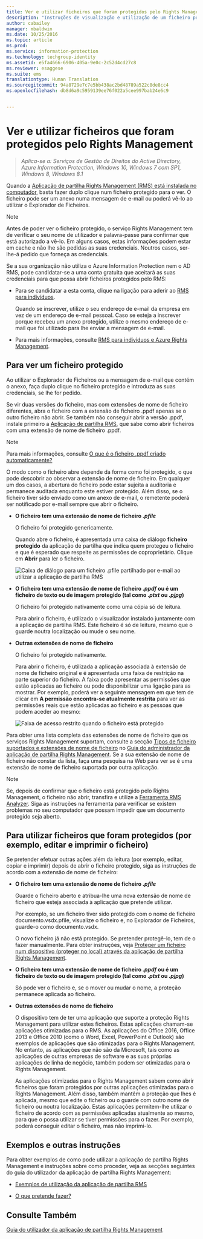 ```yaml
---
title: Ver e utilizar ficheiros que foram protegidos pelo Rights Management | Azure Information Protection
description: "Instruções de visualização e utilização de um ficheiro protegido, que requer a instalação da aplicação de partilha Rights Management (RMS)."
author: cabailey
manager: mbaldwin
ms.date: 10/25/2016
ms.topic: article
ms.prod: 
ms.service: information-protection
ms.technology: techgroup-identity
ms.assetid: e5fa4666-6906-405a-9e0c-2c52d4cd27c8
ms.reviewer: esaggese
ms.suite: ems
translationtype: Human Translation
ms.sourcegitcommit: 94a8729e7c7e5bb438ac2bd48789a522c8de8cc4
ms.openlocfilehash: db8d6a9c5959139ee76f022a5cee997bab24e6c9


---
```


# Ver e utilizar ficheiros que foram protegidos pelo Rights Management

>*Aplica-se a: Serviços de Gestão de Direitos do Active Directory, Azure Information Protection, Windows 10, Windows 7 com SP1, Windows 8, Windows 8.1*

Quando a [Aplicação de partilha Rights Management (RMS) está instalada no computador](install-sharing-app.md), basta fazer duplo clique num ficheiro protegido para o ver. O ficheiro pode ser um anexo numa mensagem de e-mail ou poderá vê-lo ao utilizar o Explorador de Ficheiros.

> [!NOTE]
> Antes de poder ver o ficheiro protegido, o serviço Rights Management tem de verificar o seu nome de utilizador e palavra-passe para confirmar que está autorizado a vê-lo. Em alguns casos, estas informações podem estar em cache e não lhe são pedidas as suas credenciais. Noutros casos, ser-lhe-á pedido que forneça as credenciais.
>
> Se a sua organização não utiliza o Azure Information Protection nem o AD RMS, pode candidatar-se a uma conta gratuita que aceitará as suas credenciais para que possa abrir ficheiros protegidos pelo RMS:
>
> -   Para se candidatar a esta conta, clique na ligação para aderir ao [RMS para indivíduos](http://go.microsoft.com/fwlink/?LinkId=309469).
>
>     Quando se inscrever, utilize o seu endereço de e-mail da empresa em vez de um endereço de e-mail pessoal. Caso se esteja a inscrever porque recebeu um anexo protegido, utilize o mesmo endereço de e-mail que foi utilizado para lhe enviar a mensagem de e-mail.
> -   Para mais informações, consulte [RMS para indivíduos e Azure Rights Management](../understand-explore/rms-for-individuals.md).

## Para ver um ficheiro protegido
Ao utilizar o Explorador de Ficheiros ou a mensagem de e-mail que contém o anexo, faça duplo clique no ficheiro protegido e introduza as suas credenciais, se lhe for pedido.

Se vir duas versões do ficheiro, mas com extensões de nome de ficheiro diferentes, abra o ficheiro com a extensão de ficheiro .ppdf apenas se o outro ficheiro não abrir. Se também não conseguir abrir a versão .ppdf, instale primeiro a [Aplicação de partilha RMS](install-sharing-app.md), que sabe como abrir ficheiros com uma extensão de nome de ficheiro .ppdf.

> [!NOTE]
> Para mais informações, consulte [O que é o ficheiro .ppdf criado automaticamente?](sharing-app-dialog-box.md#whats-the-ppdf-file-thats-automatically-created)

O modo como o ficheiro abre depende da forma como foi protegido, o que pode descobrir ao observar a extensão de nome de ficheiro. Em qualquer um dos casos, a abertura do ficheiro pode estar sujeita a auditoria e permanece auditada enquanto este estiver protegido. Além disso, se o ficheiro tiver sido enviado como um anexo de e-mail, o remetente poderá ser notificado por e-mail sempre que abrir o ficheiro.

- **O ficheiro tem uma extensão de nome de ficheiro *.pfile***

    O ficheiro foi protegido genericamente.

    Quando abre o ficheiro, é apresentada uma caixa de diálogo **ficheiro protegido** da aplicação de partilha que indica quem protegeu o ficheiro e que é esperado que respeite as permissões de coproprietário. Clique em **Abrir** para ler o ficheiro.

    ![Caixa de diálogo para um ficheiro .pfile partilhado por e-mail ao utilizar a aplicação de partilha RMS](../media/ADRMS_MSRMSApp_PfilePermission.png)

- **O ficheiro tem uma extensão de nome de ficheiro *.ppdf* ou é um ficheiro de texto ou de imagem protegido (tal como *.ptxt* ou *.pjpg*)**

    O ficheiro foi protegido nativamente como uma cópia só de leitura.

    Para abrir o ficheiro, é utilizado o visualizador instalado juntamente com a aplicação de partilha RMS. Este ficheiro é só de leitura, mesmo que o guarde noutra localização ou mude o seu nome.

- **Outras extensões de nome de ficheiro**

    O ficheiro foi protegido nativamente.

    Para abrir o ficheiro, é utilizada a aplicação associada à extensão de nome de ficheiro original e é apresentada uma faixa de restrição na parte superior do ficheiro. A faixa pode apresentar as permissões que estão aplicadas ao ficheiro ou pode disponibilizar uma ligação para as mostrar. Por exemplo, poderá ver a seguinte mensagem em que tem de clicar em **A permissão encontra-se atualmente restrita** para ver as permissões reais que estão aplicadas ao ficheiro e as pessoas que podem aceder ao mesmo:

    ![Faixa de acesso restrito quando o ficheiro está protegido](../media/ADRMS_MSRMSApp_RestrictedAccess.png)



Para obter uma lista completa das extensões de nome de ficheiro que os serviços Rights Management suportam, consulte a secção [Tipos de ficheiro suportados e extensões de nome de ficheiro](sharing-app-admin-guide-technical.md#supported-file-types-and-file-name-extensions) no [Guia do administrador da aplicação de partilha Rights Management](sharing-app-admin-guide.md). Se a sua extensão de nome de ficheiro não constar da lista, faça uma pesquisa na Web para ver se é uma extensão de nome de ficheiro suportada por outra aplicação.

> [!NOTE]
> Se, depois de confirmar que o ficheiro está protegido pelo Rights Management, o ficheiro não abrir, transfira e utilize a [Ferramenta RMS Analyzer](https://www.microsoft.com/en-us/download/details.aspx?id=46437). Siga as instruções na ferramenta para verificar se existem problemas no seu computador que possam impedir que um documento protegido seja aberto.

## Para utilizar ficheiros que foram protegidos (por exemplo, editar e imprimir o ficheiro)
Se pretender efetuar outras ações além da leitura (por exemplo, editar, copiar e imprimir) depois de abrir o ficheiro protegido, siga as instruções de acordo com a extensão de nome de ficheiro:

- **O ficheiro tem uma extensão de nome de ficheiro *.pfile***

    Guarde o ficheiro aberto e atribua-lhe uma nova extensão de nome de ficheiro que esteja associada à aplicação que pretende utilizar.

    Por exemplo, se um ficheiro tiver sido protegido com o nome de ficheiro documento.vsdx.pfile, visualize o ficheiro e, no Explorador de Ficheiros, guarde-o como documento.vsdx.

    O novo ficheiro já não está protegido. Se pretender protegê-lo, tem de o fazer manualmente. Para obter instruções, veja [Proteger um ficheiro num dispositivo (proteger no local) através da aplicação de partilha Rights Management](sharing-app-protect-in-place.md).

- **O ficheiro tem uma extensão de nome de ficheiro *.ppdf* ou é um ficheiro de texto ou de imagem protegido (tal como *.ptxt* ou *.pjpg*)**

    Só pode ver o ficheiro e, se o mover ou mudar o nome, a proteção permanece aplicada ao ficheiro.

- **Outras extensões de nome de ficheiro**

    O dispositivo tem de ter uma aplicação que suporte a proteção Rights Management para utilizar estes ficheiros. Estas aplicações chamam-se aplicações otimizadas para o RMS. As aplicações do Office 2016, Office 2013 e Office 2010 (como o Word, Excel, PowerPoint e Outlook) são exemplos de aplicações que são otimizadas para o Rights Management. No entanto, as aplicações que não são da Microsoft, tais como as aplicações de outras empresas de software e as suas próprias aplicações de linha de negócio, também podem ser otimizadas para o Rights Management.

    As aplicações otimizadas para o Rights Management sabem como abrir ficheiros que foram protegidos por outras aplicações otimizadas para o Rights Management. Além disso, também mantêm a proteção que lhes é aplicada, mesmo que edite o ficheiro ou o guarde com outro nome de ficheiro ou noutra localização. Estas aplicações permitem-lhe utilizar o ficheiro de acordo com as permissões aplicadas atualmente ao mesmo, para que o possa utilizar se tiver permissões para o fazer. Por exemplo, poderá conseguir editar o ficheiro, mas não imprimi-lo.


## Exemplos e outras instruções
Para obter exemplos de como pode utilizar a aplicação de partilha Rights Management e instruções sobre como proceder, veja as secções seguintes do guia do utilizador da aplicação de partilha Rights Management:

-   [Exemplos de utilização da aplicação de partilha RMS](sharing-app-user-guide.md#examples-for-using-the-rms-sharing-application)

-   [O que pretende fazer?](sharing-app-user-guide.md#what-do-you-want-to-do)

## Consulte Também
[Guia do utilizador da aplicação de partilha Rights Management](sharing-app-user-guide.md)



<!--HONumber=Oct16_HO4-->


